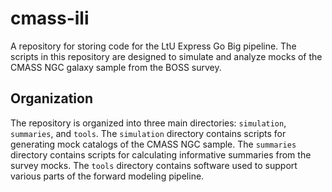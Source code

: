 # cmass-ili
A repository for storing code for the LtU Express Go Big pipeline. The scripts in this repository are designed to simulate and analyze mocks of the CMASS NGC galaxy sample from the BOSS survey.

## Organization
The repository is organized into three main directories: `simulation`, `summaries`, and `tools`. The `simulation` directory contains scripts for generating mock catalogs of the CMASS NGC sample. The `summaries` directory contains scripts for calculating informative summaries from the survey mocks. The `tools` directory contains software used to support various parts of the forward modeling pipeline.